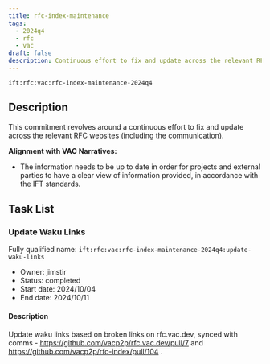 ```yaml
---
title: rfc-index-maintenance
tags:
  - 2024q4
  - rfc
  - vac
draft: false
description: Continuous effort to fix and update across the relevant RFC websites (including the communication)
---
```


`ift:rfc:vac:rfc-index-maintenance-2024q4`

## Description

This commitment revolves around a continuous effort to fix and update across the relevant RFC websites (including the communication).

**Alignment with VAC Narratives:**

- The information needs to be up to date in order for projects and external parties to have a clear view of information provided, in accordance with the IFT standards.

## Task List

### Update Waku Links

Fully qualified name: 
  `ift:rfc:vac:rfc-index-maintenance-2024q4:update-waku-links`
- Owner: jimstir
- Status: completed
- Start date: 2024/10/04
- End date: 2024/10/11

#### Description 
Update waku links based on broken links on rfc.vac.dev, synced with comms - https://github.com/vacp2p/rfc.vac.dev/pull/7  and https://github.com/vacp2p/rfc-index/pull/104 .
